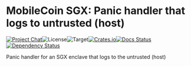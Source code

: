 # MobileCoin SGX: Panic handler that logs to untrusted (host)

[![Project Chat][chat-image]][chat-link]<!--
-->![License][license-image]<!--
-->![Target][target-image]<!--
-->[![Crates.io][crate-image]][crate-link]<!--
-->[![Docs Status][docs-image]][docs-link]<!--
-->[![Dependency Status][deps-image]][deps-link]

Panic handler for an SGX enclave that logs to the untrusted (host)

[chat-image]: https://img.shields.io/discord/844353360348971068?style=flat-square
[chat-link]: https://mobilecoin.chat
[license-image]: https://img.shields.io/crates/l/mc-sgx-panic-log?style=flat-square
[target-image]: https://img.shields.io/badge/target-sgx-red?style=flat-square
[crate-image]: https://img.shields.io/crates/v/mc-sgx-panic-log.svg?style=flat-square
[crate-link]: https://crates.io/crates/mc-sgx-panic-log
[docs-image]: https://img.shields.io/docsrs/mc-sgx-panic-log?style=flat-square
[docs-link]: https://docs.rs/crate/mc-sgx-panic-log
[deps-image]: https://deps.rs/crate/mc-sgx-panic-log/0.1.0/status.svg?style=flat-square
[deps-link]: https://deps.rs/crate/mc-sgx-panic-log/0.1.0
